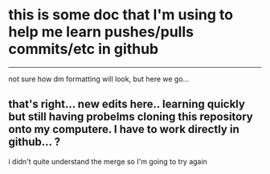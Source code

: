 this is some doc that I'm using to help me learn pushes/pulls commits/etc in github
=====================================================================================
______________________________________________________________________________________________

not sure how dm formatting will look, but here we go...

that's right... new edits here..  learning quickly but still having probelms
cloning this repository onto my computere.  I have to work directly in github...  ?
----------------------------------------------
i didn't quite understand the merge so I'm going to try again
